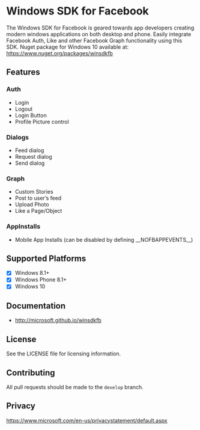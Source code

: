 # Windows SDK for Facebook

The Windows SDK for Facebook is geared towards app developers creating modern windows applications on both desktop and phone. 
Easily integrate Facebook Auth, Like and other Facebook Graph functionality using this SDK. Nuget package for Windows 10 
available at: https://www.nuget.org/packages/winsdkfb

## Features

### Auth

 - Login
 - Logout
 - Login Button
 - Profile Picture control

### Dialogs
  - Feed dialog
  - Request dialog
  - Send dialog

### Graph

 - Custom Stories
  - Post to user’s feed
  - Upload Photo
  - Like a Page/Object

### AppInstalls
 - Mobile App Installs (can be disabled by defining \_\_NOFBAPPEVENTS__)

## Supported Platforms

- [x] Windows 8.1+
- [x] Windows Phone 8.1+
- [x] Windows 10

## Documentation

  - http://microsoft.github.io/winsdkfb

## License
See the LICENSE file for licensing information.

## Contributing

All pull requests should be made to the `develop` branch.

## Privacy

https://www.microsoft.com/en-us/privacystatement/default.aspx
